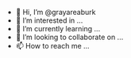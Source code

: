 - 👋 Hi, I’m @grayareaburk
- 👀 I’m interested in ...
- 🌱 I’m currently learning ...
- 💞️ I’m looking to collaborate on ...
- 📫 How to reach me ...

<!---
grayareaburk/grayareaburk is a ✨ special ✨ repository because its `README.md` (this file) appears on your GitHub profile.
You can click the Preview link to take a look at your changes.
--->
